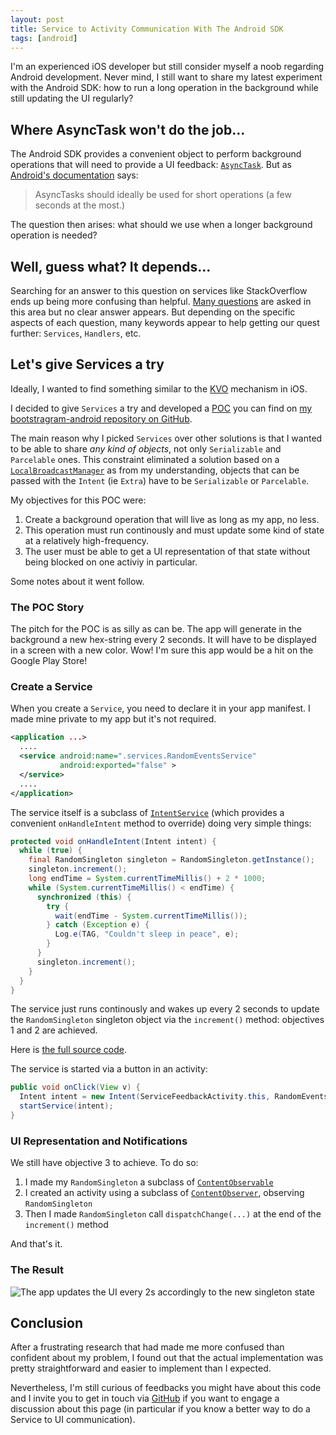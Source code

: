 ```yaml
---
layout: post
title: Service to Activity Communication With The Android SDK
tags: [android]
---
```


I'm an experienced iOS developer but still consider myself a noob regarding
Android development. Never mind, I still want to share my latest experiment with
the Android SDK: how to run a long operation in the background while still
updating the UI regularly?

## Where AsyncTask won't do the job...

The Android SDK provides a convenient object to perform background operations
that will need to provide a UI feedback: [`AsyncTask`][asynctask]. But as
[Android's documentation][asynctask] says:

> AsyncTasks should ideally be used for short operations (a few seconds at the
> most.)

The question then arises: what should we use when a longer background operation
is needed?

## Well, guess what? It depends...

Searching for an answer to this question on services like StackOverflow ends up
being more confusing than helpful. [Many questions][stackoverflow] are asked in
this area but no clear answer appears. But depending on the specific aspects of
each question, many keywords appear to help getting our quest further:
`Services`, `Handlers`, etc.

## Let's give Services a try

Ideally, I wanted to find something similar to the [KVO][kvo] mechanism in iOS.

I decided to give `Services` a try and developed a [POC][poc] you can find on
[my bootstragram-android repository on GitHub][bootstragram-android].

The main reason why I picked `Services` over other solutions is that I wanted to
be able to share _any kind of objects_, not only `Serializable` and `Parcelable`
ones. This constraint eliminated a solution based on a
[`LocalBroadcastManager`][localbroadcastmanager] as from my understanding,
objects that can be passed with the `Intent` (ie `Extra`) have to be
`Serializable` or `Parcelable`.

My objectives for this POC were:

1. Create a background operation that will live as long as my app, no less.
1. This operation must run continously and must update some kind of state at a
   relatively high-frequency.
1. The user must be able to get a UI representation of that state without being
   blocked on one activiy in particular.

Some notes about it went follow.

### The POC Story

The pitch for the POC is as silly as can be. The app will generate in the
background a new hex-string every 2 seconds. It will have to be displayed in a
screen with a new color. Wow! I'm sure this app would be a hit on the Google
Play Store!

### Create a Service

When you create a `Service`, you need to declare it in your app manifest. I made
mine private to my app but it's not required.

```xml
<application ...>
  ....
  <service android:name=".services.RandomEventsService"
           android:exported="false" >
  </service>
  ....
</application>
```

The service itself is a subclass of [`IntentService`][intentservice] (which
provides a convenient `onHandleIntent` method to override) doing very simple
things:

```java
protected void onHandleIntent(Intent intent) {
  while (true) {
    final RandomSingleton singleton = RandomSingleton.getInstance();
    singleton.increment();
    long endTime = System.currentTimeMillis() + 2 * 1000;
    while (System.currentTimeMillis() < endTime) {
      synchronized (this) {
        try {
          wait(endTime - System.currentTimeMillis());
        } catch (Exception e) {
          Log.e(TAG, "Couldn't sleep in peace", e);
        }
      }
      singleton.increment();
    }
  }
}
```

The service just runs continously and wakes up every 2 seconds to update the
`RandomSingleton` singleton object via the `increment()` method: objectives 1
and 2 are achieved.

Here is [the full source code][randomeventsservice].

The service is started via a button in an activity:

```java
public void onClick(View v) {
  Intent intent = new Intent(ServiceFeedbackActivity.this, RandomEventsService.class);
  startService(intent);
}
```

### UI Representation and Notifications

We still have objective 3 to achieve. To do so:

1. I made my `RandomSingleton` a subclass of
   [`ContentObservable`][contentobservable]
1. I created an activity using a subclass of
   [`ContentObserver`][contentobserver], observing `RandomSingleton`
1. Then I made `RandomSingleton` call `dispatchChange(...)` at the end of the
   `increment()` method

And that's it.

### The Result

![The app updates the UI every 2s accordingly to the new singleton state](../../assets/images/android-services-to-activity-communication.gif "The app updates the UI every 2s accordingly to the new singleton state")

## Conclusion

After a frustrating research that had made me more confused than confident about
my problem, I found out that the actual implementation was pretty
straightforward and easier to implement than I expected.

Nevertheless, I'm still curious of feedbacks you might have about this code and
I invite you to get in touch via [GitHub][github] if you want to engage a
discussion about this page (in particular if you know a better way to do a
Service to UI communication).

[asynctask]:
  https://developer.android.com/reference/android/os/AsyncTask.html
  "AsyncTask Class API Reference"
[intentservice]:
  https://developer.android.com/reference/android/app/IntentService.html
  "IntentService Class API Reference"
[contentobservable]:
  https://developer.android.com/reference/android/database/ContentObservable.html
  "ContentObservable Class API Reference"
[contentobserver]:
  https://developer.android.com/reference/android/database/ContentObserver.html
  "ContentObserver Class API Reference"
[localbroadcastmanager]:
  https://developer.android.com/reference/android/support/v4/content/LocalBroadcastManager.html
  "LocalBroadcastManager Class API Reference"
[stackoverflow]:
  https://stackoverflow.com/search?q=android+ui+communication+background
  "Search for 'Android UI Communication Background' on StackOverflow"
[bootstragram-android]:
  https://github.com/dirtyhenry/bootstragram-android
  "My bootstragram-android repository on GitHub"
[randomeventsservice]:
  https://github.com/dirtyhenry/bootstragram-android/blob/master/src/com/bootstragram/demo/services/RandomEventsService.java
  "My RandomEventsService source code"
[poc]: https://en.wikipedia.org/wiki/Proof_of_concept "Proof of Concept"
[github]: https://github.com/dirtyhenry/bootstragram-blog/issues "Issues"
[kvo]: https://nshipster.com/key-value-observing/
